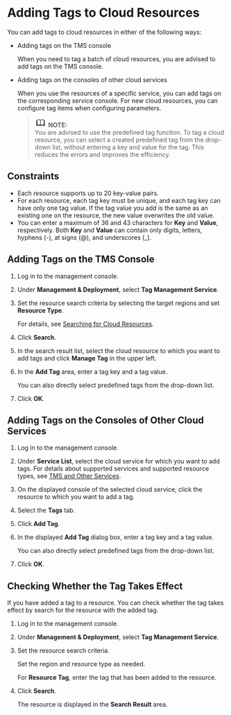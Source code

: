 # Adding Tags to Cloud Resources<a name="EN-US_TOPIC_0141727043"></a>

You can add tags to cloud resources in either of the following ways:

-   Adding tags on the TMS console

    When you need to tag a batch of cloud resources, you are advised to add tags on the TMS console.

-   Adding tags on the consoles of other cloud services

    When you use the resources of a specific service, you can add tags on the corresponding service console. For new cloud resources, you can configure tag items when configuring parameters.

    >![](public_sys-resources/icon-note.gif) **NOTE:**   
    >You are advised to use the predefined tag function. To tag a cloud resource, you can select a created predefined tag from the drop-down list, without entering a key and value for the tag. This reduces the errors and improves the efficiency.  


## Constraints<a name="section9880516201215"></a>

-   Each resource supports up to 20 key-value pairs.
-   For each resource, each tag key must be unique, and each tag key can have only one tag value. If the tag value you add is the same as an existing one on the resource, the new value overwrites the old value.
-   You can enter a maximum of 36 and 43 characters for  **Key**  and  **Value**, respectively. Both  **Key**  and  **Value**  can contain only digits, letters, hyphens \(-\), at signs \(@\), and underscores \(\_\).

## Adding Tags on the TMS Console<a name="section13570183143420"></a>

1.  Log in to the management console.
2.  Under  **Management & Deployment**, select  **Tag Management Service**.
3.  Set the resource search criteria by selecting the target regions and set  **Resource Type**.

    For details, see  [Searching for Cloud Resources](searching-for-cloud-resources.md).

4.  Click  **Search**.
5.  In the search result list, select the cloud resource to which you want to add tags and click  **Manage Tag**  in the upper left.
6.  In the  **Add Tag**  area, enter a tag key and a tag value.

    You can also directly select predefined tags from the drop-down list.

7.  Click  **OK**.

## Adding Tags on the Consoles of Other Cloud Services<a name="section1279311471919"></a>

1.  Log in to the management console.
2.  Under  **Service List**, select the cloud service for which you want to add tags. For details about supported services and supported resource types, see  [TMS and Other Services](tms-and-other-services.md).
3.  On the displayed console of the selected cloud service, click the resource to which you want to add a tag.
4.  Select the  **Tags**  tab.
5.  Click  **Add Tag**.
6.  In the displayed  **Add Tag**  dialog box, enter a tag key and a tag value.

    You can also directly select predefined tags from the drop-down list.

7.  Click  **OK**.

## Checking Whether the Tag Takes Effect<a name="section4882165672410"></a>

If you have added a tag to a resource. You can check whether the tag takes effect by search for the resource with the added tag.

1.  Log in to the management console.
2.  Under  **Management & Deployment**, select  **Tag Management Service**.
3.  Set the resource search criteria.

    Set the region and resource type as needed.

    For  **Resource Tag**, enter the tag that has been added to the resource.

4.  Click  **Search**.

    The resource is displayed in the  **Search Result**  area.


